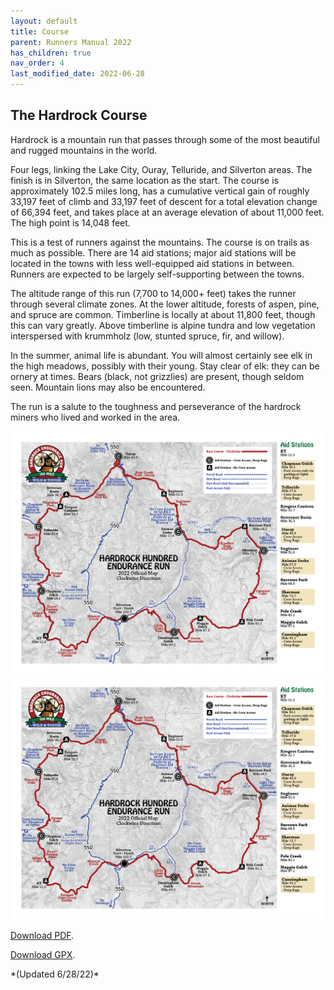 ```yaml
---
layout: default
title: Course
parent: Runners Manual 2022
has_children: true
nav_order: 4
last_modified_date: 2022-06-28
---
```

## The Hardrock Course

Hardrock is a mountain run that passes through some of the most beautiful and rugged mountains in the world.

Four legs, linking the Lake City, Ouray, Telluride, and Silverton areas. The finish is in Silverton, the same location as the start. The course is approximately 102.5 miles long, has a cumulative vertical gain of roughly 33,197 feet of climb and 33,197 feet of descent for a total elevation change of 66,394 feet, and takes place at an average elevation of about 11,000 feet. The high point is 14,048 feet.

This is a test of runners against the mountains. The course is on trails as much as possible. There are 14 aid stations; major aid stations will be located in the towns with less well-equipped aid stations in between. Runners are expected to be largely self-supporting between the towns.

The altitude range of this run (7,700 to 14,000+ feet) takes the runner through several climate zones. At the lower altitude, forests of aspen, pine, and spruce are common. Timberline is locally at about 11,800 feet, though this can vary greatly. Above timberline is alpine tundra and low vegetation interspersed with krummholz (low, stunted spruce, fir, and willow).

In the summer, animal life is abundant. You will almost certainly see elk in the high meadows, possibly with their young. Stay clear of elk: they can be ornery at times. Bears (black, not grizzlies) are present, though seldom seen. Mountain lions may also be encountered.

The run is a salute to the toughness and perseverance of the hardrock miners who lived and worked in the area.

<div class="imagescreen"></div>
<img src="/assets/images/HR100-2022-CW-Map-Sidebar.png">

<div class="imageprint"></div>
<img src="/assets/images/HR100-2022-CW-Map-Sidebar.png">

<p><a href="/pdf/HR100-2022-CW-Map-Sidebar.pdf">Download PDF</a>.</p>
<p><a href="https://www.hardrock100.com/files/course/HR100-Course-Clockwise.gpx">Download GPX</a>.</p>*(Updated 6/28/22)*
